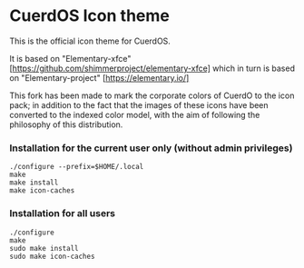 # CuerdOS Icon theme

This is the official icon theme for CuerdOS.

It is based on "Elementary-xfce" [https://github.com/shimmerproject/elementary-xfce] which in turn is based on "Elementary-project" [https://elementary.io/]

This fork has been made to mark the corporate colors of CuerdO to the icon pack; in addition to the fact that the images of these icons have been converted to the indexed color model, with the aim of following the philosophy of this distribution.

### Installation for the current user only (without admin privileges)

```
./configure --prefix=$HOME/.local
make
make install
make icon-caches
```

### Installation for all users

```
./configure
make
sudo make install
sudo make icon-caches
